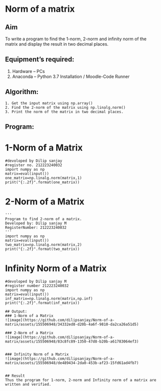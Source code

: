# Norm of a matrix
## Aim
To write a program to find the 1-norm, 2-norm and infinity norm of the matrix and display the result in two decimal places.
## Equipment’s required:
1.	Hardware – PCs
2.	Anaconda – Python 3.7 Installation / Moodle-Code Runner
## Algorithm:
	1. Get the input matrix using np.array()   
    2. Find the 2-norm of the matrix using np.linalg.norm()
	3. Print the norm of the matrix in two decimal places.
## Program:

# 1-Norm of a Matrix
```
#devoloped by Dilip sanjay
#register no. 212223240032
import numpy as np
matrix=eval(input())
one_matrix=np.linalg.norm(matrix,1)
print("{:.2f}".format(one_matrix))
```


# 2-Norm of a Matrix
```
'''
Program to find 2-norm of a matrix.
Developed by: Dilip sanjay M
RegisterNumber: 212223240032
'''
import numpy as np
matrix=eval(input())
two_matrix=np.linalg.norm(matrix,2)
print("{:.2f}".format(two_matrix))
```



# Infinity Norm of a Matrix
```
#devoloped by Dilip sanjay M
#register number 212223240032
import numpy as np
matrix=eval(input())
inf_matrix=np.linalg.norm(matrix,np.inf)
print("{:.2f}".format(inf_matrix))
```



```
## Output:
### 1-Norm of a Matrix
![image](https://github.com/dilipsanjay/Norm-of-a-matrix/assets/155506948/34332ed8-d20b-4a6f-9810-da2ca26a51d5)

### 2-Norm of a Matrix
![image](https://github.com/dilipsanjay/Norm-of-a-matrix/assets/155506948/83c8fc89-1350-47d8-b20b-a61783064ef3)


### Infinity Norm of a Matrix
![image](https://github.com/dilipsanjay/Norm-of-a-matrix/assets/155506948/de489434-2da0-453b-af23-15fd61ad4fb7)


## Result
Thus the program for 1-norm, 2-norm and Infinity norm of a matrix are written and verified.
